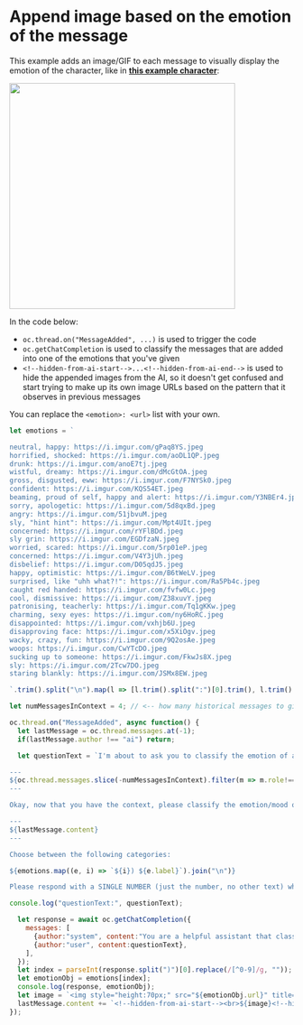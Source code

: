 # Append image based on the emotion of the message

This example adds an image/GIF to each message to visually display the emotion of the character, like in **[this example character](https://tinyurl.com/3u3d984u)**:

<img src="https://user-images.githubusercontent.com/1167575/225869887-03c450ec-b10a-4b81-9bbc-90a9eb928232.png" height="400">

In the code below:

* `oc.thread.on("MessageAdded", ...)` is used to trigger the code
* `oc.getChatCompletion` is used to classify the messages that are added into one of the emotions that you've given
* `<!--hidden-from-ai-start-->...<!--hidden-from-ai-end-->` is used to hide the appended images from the AI, so it doesn't get confused and start trying to make up its own image URLs based on the pattern that it observes in previous messages

You can replace the `<emotion>: <url>` list with your own.

```js
let emotions = `

neutral, happy: https://i.imgur.com/gPaq8YS.jpeg
horrified, shocked: https://i.imgur.com/aoDL1QP.jpeg
drunk: https://i.imgur.com/anoE7tj.jpeg
wistful, dreamy: https://i.imgur.com/dMcGtOA.jpeg
gross, disgusted, eww: https://i.imgur.com/F7NYSk0.jpeg
confident: https://i.imgur.com/KQS54ET.jpeg
beaming, proud of self, happy and alert: https://i.imgur.com/Y3NBEr4.jpeg
sorry, apologetic: https://i.imgur.com/5d8qxBd.jpeg
angry: https://i.imgur.com/51jbvuM.jpeg
sly, "hint hint": https://i.imgur.com/Mpt4UIt.jpeg
concerned: https://i.imgur.com/rYFlBDd.jpeg
sly grin: https://i.imgur.com/EGDfzaN.jpeg
worried, scared: https://i.imgur.com/5rp01eP.jpeg
concerned: https://i.imgur.com/V4Y3jUh.jpeg
disbelief: https://i.imgur.com/D05qdJ5.jpeg
happy, optimistic: https://i.imgur.com/B6tWeLV.jpeg
surprised, like "uhh what?!": https://i.imgur.com/Ra5Pb4c.jpeg
caught red handed: https://i.imgur.com/fvfw0Lc.jpeg
cool, dismissive: https://i.imgur.com/Z38xuvY.jpeg
patronising, teacherly: https://i.imgur.com/Tq1gKKw.jpeg
charming, sexy eyes: https://i.imgur.com/ny6HoRC.jpeg
disappointed: https://i.imgur.com/vxhjb6U.jpeg
disapproving face: https://i.imgur.com/x5XiOgv.jpeg
wacky, crazy, fun: https://i.imgur.com/9Q2osAe.jpeg
woops: https://i.imgur.com/CwYTcDO.jpeg
sucking up to someone: https://i.imgur.com/FkwJs8X.jpeg
sly: https://i.imgur.com/2Tcw7DO.jpeg
staring blankly: https://i.imgur.com/JSMx8EW.jpeg

`.trim().split("\n").map(l => [l.trim().split(":")[0].trim(), l.trim().split(":").slice(1).join(":").trim()]).map(a => ({label:a[0], url:a[1]}));

let numMessagesInContext = 4; // <-- how many historical messages to give it when classifying the latest message

oc.thread.on("MessageAdded", async function() {
  let lastMessage = oc.thread.messages.at(-1);
  if(lastMessage.author !== "ai") return;

  let questionText = `I'm about to ask you to classify the emotion of a particular message, but here's some context first:

---
${oc.thread.messages.slice(-numMessagesInContext).filter(m => m.role!=="system").map(m => (m.author=="ai" ? `[${oc.character.name}]: ` : `[Anon]: `)+m.content).join("\n\n")}
---

Okay, now that you have the context, please classify the emotion/mood of the following text:

---
${lastMessage.content}
---

Choose between the following categories:

${emotions.map((e, i) => `${i}) ${e.label}`).join("\n")}

Please respond with a SINGLE NUMBER (just the number, no other text) which corresponds to the emotion that most accurately matches the given message.`;

console.log("questionText:", questionText);

  let response = await oc.getChatCompletion({
    messages: [
      {author:"system", content:"You are a helpful assistant that classifies the emotion of particular text messages."},
      {author:"user", content:questionText},
    ],
  });
  let index = parseInt(response.split(")")[0].replace(/[^0-9]/g, ""));
  let emotionObj = emotions[index];
  console.log(response, emotionObj);
  let image = `<img style="height:70px;" src="${emotionObj.url}" title="${emotionObj.label.replace(/[^a-zA-Z0-9_\- ]/g, "")}">`
  lastMessage.content += `<!--hidden-from-ai-start--><br>${image}<!--hidden-from-ai-end-->`;
});

```
